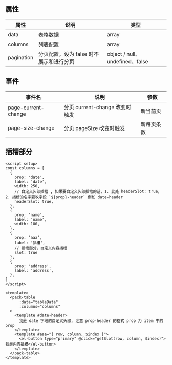 ## 属性

|  属性   | 说明  | 类型  |
|  ----  | ---- | ---- |
| data  | 表格数据 | array |
| columns  | 列表配置 | array |
| pagination  | 分页配置，设为 false 时不展示和进行分页 | object / null、undefined、false |

## 事件

|  事件名   | 说明  | 参数 |
|  ----  | ----  | ---- |
| page-current-change  | 分页 current-change 改变时触发 | 新当前页|
| page-size-change  | 分页 pageSize 改变时触发 | 新每页条数 |


## 插槽部分

```vue
<script setup>
const columns = [
  {
    prop: 'date',
    label: 'date',
    width: 250,
    // 自定义头部插槽 , 如果要自定义头部插槽的话，1. 此处 headerSlot: true， 2. 插槽的名字要改字段 `${prop}-header` 例如 date-header
    headerSlot: true,   
  },
  {
    prop: 'name',
    label: 'name',
    width: 180,
  },
  {
    prop: 'aaa',
    label: '插槽',
    // 插槽部分，自定义内容插槽
    slot: true      
  },
  {
    prop: 'address',
    label: 'address',
  },
]
</script>

<template>
  <pack-table
      :data="tableData"
      :columns="columns"
  >
    <template #date-header>
      我是 date 字段的自定义头部, 注意 prop-header 的格式 prop 为 item 中的 prop
    </template>
    <template #aaa="{ row, column, $index }">
      <el-button type="primary" @click="getSlot(row, column, $index)">我是内容插槽</el-button>
    </template>
  </pack-table>
</template>
```